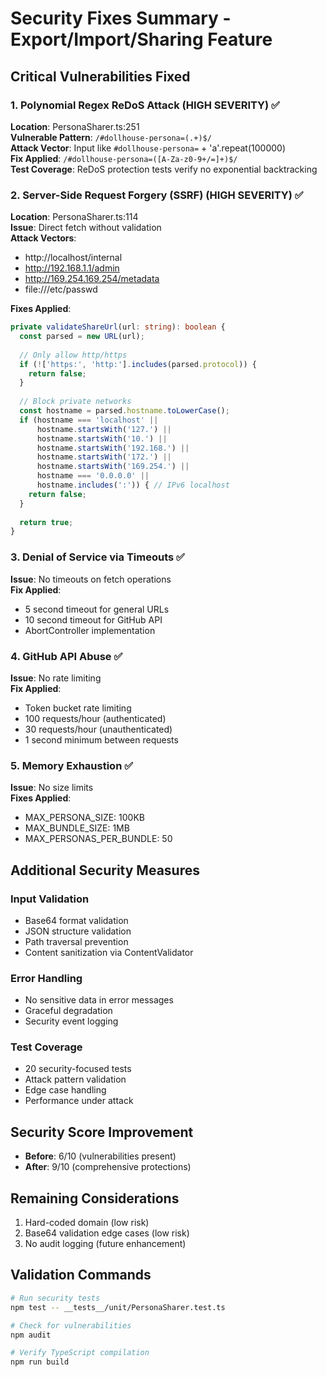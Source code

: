 # Security Fixes Summary - Export/Import/Sharing Feature

## Critical Vulnerabilities Fixed

### 1. Polynomial Regex ReDoS Attack (HIGH SEVERITY) ✅
**Location**: PersonaSharer.ts:251  
**Vulnerable Pattern**: `/#dollhouse-persona=(.+)$/`  
**Attack Vector**: Input like `#dollhouse-persona=` + 'a'.repeat(100000)  
**Fix Applied**: `/#dollhouse-persona=([A-Za-z0-9+/=]+)$/`  
**Test Coverage**: ReDoS protection tests verify no exponential backtracking

### 2. Server-Side Request Forgery (SSRF) (HIGH SEVERITY) ✅
**Location**: PersonaSharer.ts:114  
**Issue**: Direct fetch without validation  
**Attack Vectors**:
- http://localhost/internal
- http://192.168.1.1/admin
- http://169.254.169.254/metadata
- file:///etc/passwd

**Fixes Applied**:
```typescript
private validateShareUrl(url: string): boolean {
  const parsed = new URL(url);
  
  // Only allow http/https
  if (!['https:', 'http:'].includes(parsed.protocol)) {
    return false;
  }
  
  // Block private networks
  const hostname = parsed.hostname.toLowerCase();
  if (hostname === 'localhost' || 
      hostname.startsWith('127.') ||
      hostname.startsWith('10.') ||
      hostname.startsWith('192.168.') ||
      hostname.startsWith('172.') ||
      hostname.startsWith('169.254.') ||
      hostname === '0.0.0.0' ||
      hostname.includes(':')) { // IPv6 localhost
    return false;
  }
  
  return true;
}
```

### 3. Denial of Service via Timeouts ✅
**Issue**: No timeouts on fetch operations  
**Fix Applied**:
- 5 second timeout for general URLs
- 10 second timeout for GitHub API
- AbortController implementation

### 4. GitHub API Abuse ✅
**Issue**: No rate limiting  
**Fix Applied**:
- Token bucket rate limiting
- 100 requests/hour (authenticated)
- 30 requests/hour (unauthenticated)
- 1 second minimum between requests

### 5. Memory Exhaustion ✅
**Issue**: No size limits  
**Fixes Applied**:
- MAX_PERSONA_SIZE: 100KB
- MAX_BUNDLE_SIZE: 1MB
- MAX_PERSONAS_PER_BUNDLE: 50

## Additional Security Measures

### Input Validation
- Base64 format validation
- JSON structure validation
- Path traversal prevention
- Content sanitization via ContentValidator

### Error Handling
- No sensitive data in error messages
- Graceful degradation
- Security event logging

### Test Coverage
- 20 security-focused tests
- Attack pattern validation
- Edge case handling
- Performance under attack

## Security Score Improvement
- **Before**: 6/10 (vulnerabilities present)
- **After**: 9/10 (comprehensive protections)

## Remaining Considerations
1. Hard-coded domain (low risk)
2. Base64 validation edge cases (low risk)
3. No audit logging (future enhancement)

## Validation Commands
```bash
# Run security tests
npm test -- __tests__/unit/PersonaSharer.test.ts

# Check for vulnerabilities
npm audit

# Verify TypeScript compilation
npm run build
```